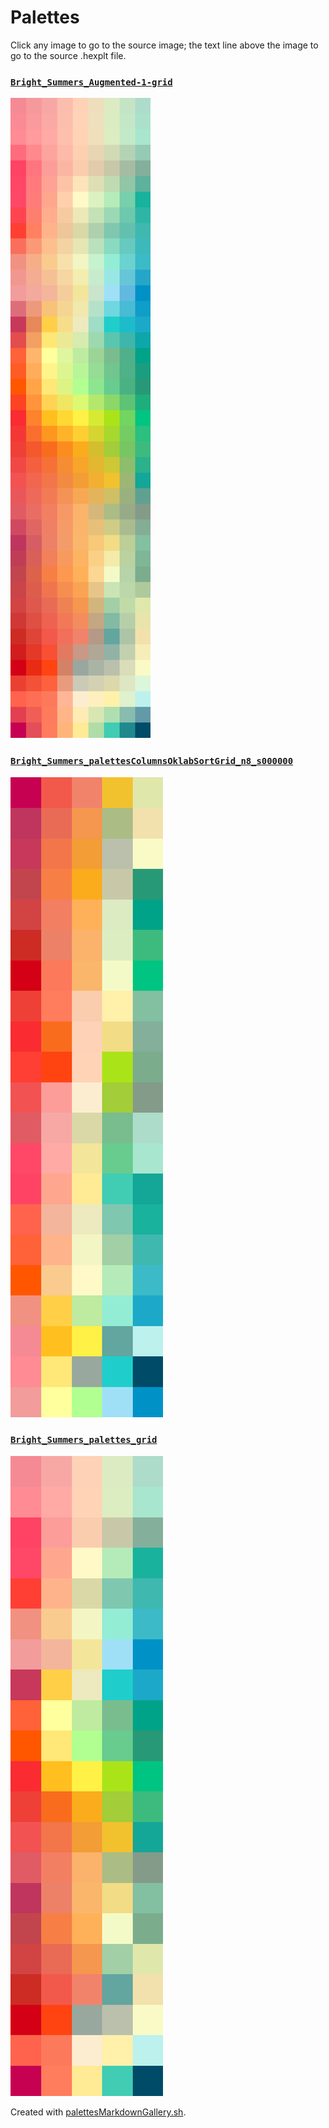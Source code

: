 # Palettes

Click any image to go to the source image; the text line above the image to go to the source .hexplt file.

### [`Bright_Summers_Augmented-1-grid`](Bright_Summers_Augmented-1-grid.hexplt)

[ ![Bright_Summers_Augmented-1-grid.png](Bright_Summers_Augmented-1-grid.png) ](Bright_Summers_Augmented-1-grid.png)

### [`Bright_Summers_palettesColumnsOklabSortGrid_n8_s000000`](Bright_Summers_palettesColumnsOklabSortGrid_n8_s000000.hexplt)

[ ![Bright_Summers_palettesColumnsOklabSortGrid_n8_s000000.png](Bright_Summers_palettesColumnsOklabSortGrid_n8_s000000.png) ](Bright_Summers_palettesColumnsOklabSortGrid_n8_s000000.png)

### [`Bright_Summers_palettes_grid`](Bright_Summers_palettes_grid.hexplt)

[ ![Bright_Summers_palettes_grid.png](Bright_Summers_palettes_grid.png) ](Bright_Summers_palettes_grid.png)

Created with [palettesMarkdownGallery.sh](https://github.com/earthbound19/_ebDev/blob/master/scripts/imgAndVideo/palettesMarkdownGallery.sh).